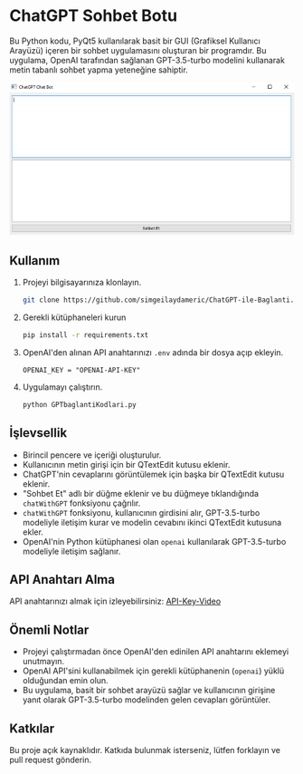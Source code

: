# ChatGPT Sohbet Botu

Bu Python kodu, PyQt5 kullanılarak basit bir GUI (Grafiksel Kullanıcı Arayüzü) içeren bir sohbet uygulamasını oluşturan bir programdır. Bu uygulama, OpenAI tarafından sağlanan GPT-3.5-turbo modelini kullanarak metin tabanlı sohbet yapma yeteneğine sahiptir.

![ChatGPT-ile-Baglanti](./assets/chatbot.png)

## Kullanım

1. Projeyi bilgisayarınıza klonlayın.

   ```bash
   git clone https://github.com/simgeilaydameric/ChatGPT-ile-Baglanti.git
   ```

2. Gerekli kütüphaneleri kurun

   ```bash
   pip install -r requirements.txt
   ```

3. OpenAI'den alınan API anahtarınızı `.env` adında bir dosya açıp ekleyin.

   ```text
   OPENAI_KEY = "OPENAI-API-KEY"
   ```

4. Uygulamayı çalıştırın.

   ```bash
   python GPTbaglantiKodlari.py
   ```

## İşlevsellik

- Birincil pencere ve içeriği oluşturulur.
- Kullanıcının metin girişi için bir QTextEdit kutusu eklenir.
- ChatGPT'nin cevaplarını görüntülemek için başka bir QTextEdit kutusu eklenir.
- "Sohbet Et" adlı bir düğme eklenir ve bu düğmeye tıklandığında `chatWithGPT` fonksiyonu çağrılır.
- `chatWithGPT` fonksiyonu, kullanıcının girdisini alır, GPT-3.5-turbo modeliyle iletişim kurar ve modelin cevabını ikinci QTextEdit kutusuna ekler.
- OpenAI'nin Python kütüphanesi olan `openai` kullanılarak GPT-3.5-turbo modeliyle iletişim sağlanır.

## API Anahtarı Alma

API anahtarınızı almak için izleyebilirsiniz: [API-Key-Video](https://www.youtube.com/watch?v=aVog4J6nIAU)

## Önemli Notlar

- Projeyi çalıştırmadan önce OpenAI'den edinilen API anahtarını eklemeyi unutmayın.
- OpenAI API'sini kullanabilmek için gerekli kütüphanenin (`openai`) yüklü olduğundan emin olun.
- Bu uygulama, basit bir sohbet arayüzü sağlar ve kullanıcının girişine yanıt olarak GPT-3.5-turbo modelinden gelen cevapları görüntüler.

## Katkılar

Bu proje açık kaynaklıdır. Katkıda bulunmak isterseniz, lütfen forklayın ve pull request gönderin.
